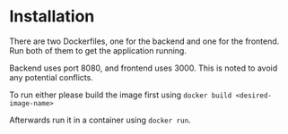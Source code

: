 # Installation

There are two Dockerfiles, one for the backend and one for the frontend. Run both of them to get the application running.

Backend uses port 8080, and frontend uses 3000. This is noted to avoid any potential conflicts.

To run either please build the image first using `docker build <desired-image-name>`

Afterwards run it in a container using `docker run`.